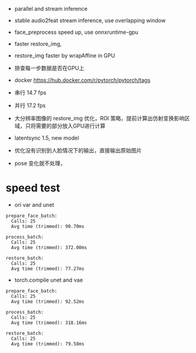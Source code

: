 * parallel and stream inference
* stable audio2feat stream inference, use overlapping window
* face_preprocess speed up, use onnxruntime-gpu
* faster restore_img, 
* restore_img faster by wrapAffine in GPU
* 排查每一步数据是否在GPU上
* docker https://hub.docker.com/r/pytorch/pytorch/tags

* 串行 14.7 fps
* 并行 17.2 fps

* 大分辨率图像的 restore_img 优化，ROI 策略，提前计算出仿射变换影响区域，只将需要的部分放入GPU进行计算

* latentsync 1.5, new model
* 优化没有识别到人脸情况下的输出，直接输出原始图片
* pose 变化就不处理，

# speed test
* ori var and unet
```
prepare_face_batch:
  Calls: 25
  Avg time (trimmed): 90.70ms

process_batch:
  Calls: 25
  Avg time (trimmed): 372.00ms

restore_batch:
  Calls: 25
  Avg time (trimmed): 77.27ms
```

* torch.compile unet and vae
```
prepare_face_batch:
  Calls: 25
  Avg time (trimmed): 92.52ms

process_batch:
  Calls: 25
  Avg time (trimmed): 318.16ms

restore_batch:
  Calls: 25
  Avg time (trimmed): 79.58ms
```